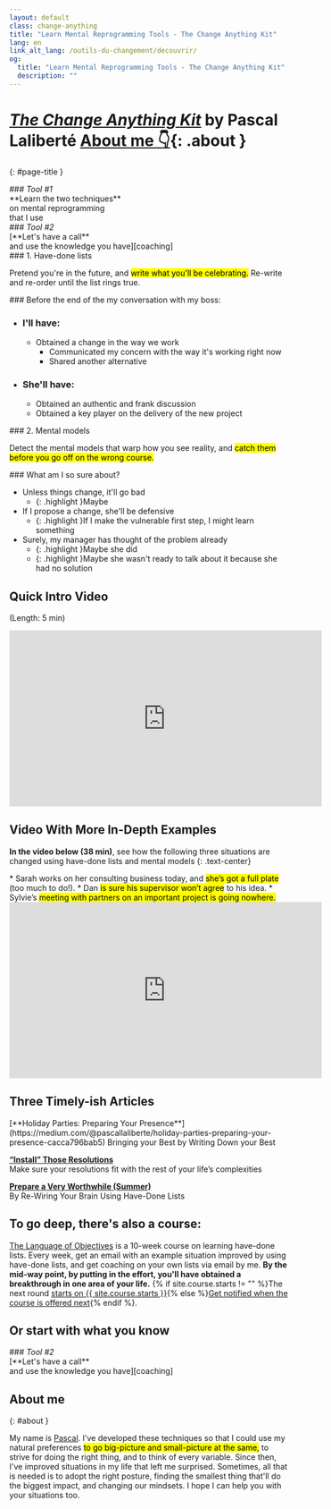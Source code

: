 ```yaml
---
layout: default
class: change-anything
title: "Learn Mental Reprogramming Tools - The Change Anything Kit"
lang: en
link_alt_lang: /outils-du-changement/decouvrir/
og:
  title: "Learn Mental Reprogramming Tools - The Change Anything Kit"
  description: ""
---
```


# [<em><span class="the-kit">The</span> <span class="name">Change Anything</span> <span class="the-kit">Kit</span></em>](/change-anything/) <span class="tagline">by Pascal Laliberté [About me 👇](#about){: .about }</span>
{: #page-title }

[learn]: ../learn/
[coaching]: ../coaching/
[course]: /language-of-objectives/#get-started

<div class="clearfix margin-top kit-options" markdown="1">
<div class="left active" markdown="1">
### <em class="kit-option-label">Tool #1</em><br> **Learn the two techniques**<br> on mental reprogramming<br> that I use
</div>

<div class="right" markdown="1">
### <em class="kit-option-label">Tool #2</em><br> [**Let's have a call**<br> and use the knowledge you have][coaching]
</div>
</div>

<div class="clearfix" markdown="1">
<div class="left" markdown="1">
### 1. Have-done lists

Pretend you're in the future, and <mark>write what you'll be celebrating.</mark> Re-write and re-order until the list rings true.

<div class="taskpaper" markdown="1">
### Before the end of the my conversation with my boss:

* ### I'll have:
  * Obtained a change in the way we work
    * Communicated my concern with the way it's working right now
    * Shared another alternative
* ### She'll have:
  * Obtained an authentic and frank discussion
  * Obtained a key player on the delivery of the new project
</div>

</div>

<div class="right" markdown="1">
### 2. Mental models

Detect the mental models that warp how you see reality, and <mark>catch them before you go off on the wrong course.</mark>

<div class="taskpaper" markdown="1">
### What am I so sure about?

* Unless things change, it'll go bad
  * {: .highlight }Maybe
* If I propose a change, she'll be defensive
  * {: .highlight }If I make the vulnerable first step, I might learn something
* Surely, my manager has thought of the problem already
  * {: .highlight }Maybe she did
  * {: .highlight }Maybe she wasn't ready to talk about it because she had no solution
</div>

</div>

</div>

## Quick Intro Video

(Length: 5 min)
<iframe width="560" height="315" src="https://www.youtube.com/embed/9juE2GI6gwo" frameborder="0" gesture="media" allow="encrypted-media" allowfullscreen></iframe>

## Video With More In-Depth Examples

**In the video below (38 min)**, see how the following three situations are changed using have-done lists and mental models
{: .text-center}

<div markdown="1" class="examples">
* Sarah works on her consulting business today, and <mark>she’s got a full plate</mark> (too much to do!).
* Dan <mark>is sure his supervisor won’t agree</mark> to his idea.
* Sylvie’s <mark>meeting with partners on an important project is going nowhere.</mark>
</div>

<iframe width="560" height="315" src="https://www.youtube.com/embed/mZIE4sj1HHM" frameborder="0" allowfullscreen></iframe>

## Three Timely-ish Articles

<div markdown="1" class="text-center">
[**Holiday Parties: Preparing Your Presence**](https://medium.com/@pascallaliberte/holiday-parties-preparing-your-presence-cacca796bab5)  
Bringing your Best by Writing Down your Best

[**“Install” Those Resolutions**](https://medium.com/@pascallaliberte/install-those-resolutions-962f7b52ac3b)  
Make sure your resolutions fit with the rest of your life’s complexities

[**Prepare a Very Worthwhile (Summer)**](https://medium.com/@pascallaliberte/prepare-a-very-worthwhile-summer-f5efed7b9a61)  
By Re-Wiring Your Brain Using Have-Done Lists

</div>

## To go deep, there's also a course:

[The Language of Objectives][course] is a 10-week course on learning have-done lists. Every week, get an email with an example situation improved by using have-done lists, and get coaching on your own lists via email by me. **By the mid-way point, by putting in the effort, you'll have obtained a breakthrough in one area of your life.** {% if site.course.starts != "" %}The next round [starts on {{ site.course.starts }}][course]{% else %}[Get notified when the course is offered next][course]{% endif %}.

## Or start with what you know

<div class="clearfix margin-top kit-options" markdown="1">
<div class="" markdown="1">
### <em class="kit-option-label">Tool #2</em><br> [**Let's have a call**<br> and use the knowledge you have][coaching]
</div>
</div>

## About me
{: #about }

My name is [Pascal](/). I've developed these techniques so that I could use my natural preferences <mark>to go big-picture and small-picture at the same,</mark> to strive for doing the right thing, and to think of every variable. Since then, I've improved situations in my life that left me surprised. Sometimes, all that is needed is to adopt the right posture, finding the smallest thing that'll do the biggest impact, and changing our mindsets. I hope I can help you with your situations too.
